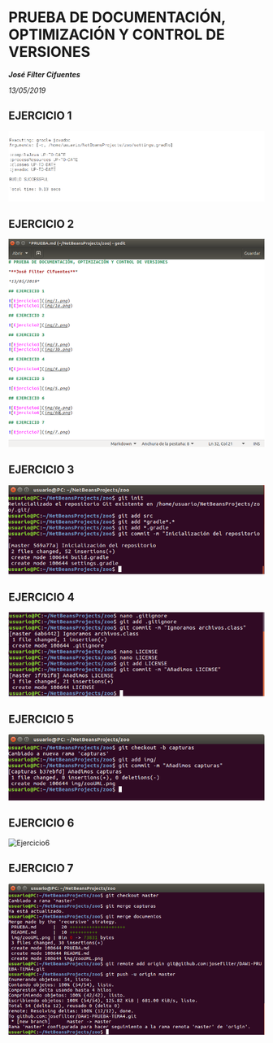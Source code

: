 # PRUEBA DE DOCUMENTACIÓN, OPTIMIZACIÓN Y CONTROL DE VERSIONES

***José Fílter Cifuentes***

*13/05/2019*

## EJERCICIO 1

![Ejercicio1](img/1.png)

## EJERCICIO 2

![Ejercicio2](img/2.png)

## EJERCICIO 3

![Ejercicio3](img/3.png)

## EJERCICIO 4

![Ejercicio4](img/4.png)

## EJERCICIO 5

![Ejercicio5](img/5.png)

## EJERCICIO 6

![Ejercicio6](img/6.png)

## EJERCICIO 7

![Ejercicio7](img/7.png)
